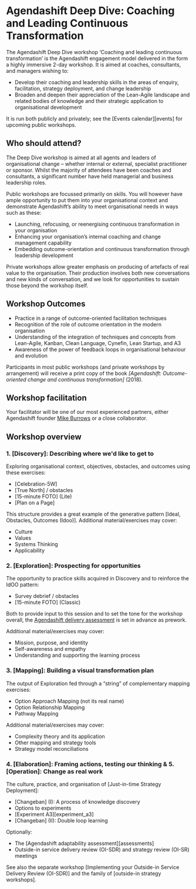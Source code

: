# Agendashift Deep Dive: Coaching and Leading Continuous Transformation

The Agendashift Deep Dive workshop ‘Coaching and leading continuous transformation’ is the Agendashift engagement model delivered in the form a highly immersive 2-day workshop. It is aimed at coaches, consultants, and managers wishing to:

  * Develop their coaching and leadership skills in the areas of enquiry, facilitation, strategy deployment, and change leadership
  * Broaden and deepen their appreciation of the Lean-Agile landscape and related bodies of knowledge and their strategic application to organisational development

It is run both publicly and privately; see the [Events calendar][events] for upcoming public workshops.

## Who should attend?

The Deep Dive workshop is aimed at all agents and leaders of organisational change – whether internal or external, specialist practitioner or sponsor. Whilst the majority of attendees have been coaches and consultants, a significant number have held managerial and business leadership roles.

Public workshops are focussed primarily on skills. You will however have ample opportunity to put them into your organisational context and demonstrate Agendashift’s ability to meet organisational needs in ways such as these:

  * Launching, refocusing, or reenergising continuous transformation in your organisation
  * Enhancing your organisation’s internal coaching and change management capability
  * Embedding outcome-orientation and continuous transformation through leadership development

Private workshops allow greater emphasis on producing of artefacts of real value to the organisation. Their production involves both new conversations and new kinds of conversation, and we look for opportunities to sustain those beyond the workshop itself.

## Workshop Outcomes

  * Practice in a range of outcome-oriented facilitation techniques
  * Recognition of the role of outcome orientation in the modern organisation
  * Understanding of the integration of techniques and concepts from Lean-Agile, Kanban, Clean Language, Cynefin, Lean Startup, and A3
  * Awareness of the power of feedback loops in organisational behaviour and evolution

Participants in most public workshops (and private workshops by arrangement) will receive a print copy of the book *[Agendashift: Outcome-oriented change and continuous transformation]* (2018).

## Workshop facilitation

Your facilitator will be one of our most experienced partners, either Agendashift founder [Mike Burrows](/mike) or a close collaborator.

## Workshop overview

### 1. [Discovery]: Describing where we'd like to get to

Exploring organisational context, objectives, obstacles, and outcomes using these exercises:

  * [Celebration-5W]
  * [True North] / obstacles
  * [15-minute FOTO] \(Lite)
  * [Plan on a Page]

This structure provides a great example of the generative pattern [Ideal, Obstacles, Outcomes (Idoo)]. Additional material/exercises may cover:

  * Culture
  * Values
  * Systems Thinking
  * Applicability

### 2. [Exploration]: Prospecting for opportunities

The opportunity to practice skills acquired in Discovery and to reinforce the IdOO pattern: 

  * Survey debrief / obstacles
  * [15-minute FOTO] \(Classic)

Both to provide input to this session and to set the tone for the workshop overall, the [Agendashift delivery assessment](assessments) is set in advance as prework.

Additional material/exercises may cover:

  * Mission, purpose, and identity
  * Self-awareness and empathy
  * Understanding and supporting the learning process

### 3. [Mapping]: Building a visual transformation plan

The output of Exploration fed through a “string” of complementary mapping exercises:

  * Option Approach Mapping (not its real name)
  * Option Relationship Mapping
  * Pathway Mapping

Additional material/exercises may cover:

  * Complexity theory and its application
  * Other mapping and strategy tools
  * Strategy model reconciliations

### 4. [Elaboration]: Framing actions, testing our thinking & 5. [Operation]: Change as real work

The culture, practice, and organisation of [Just-in-time Strategy Deployment]:

  * [Changeban] \(I): A process of knowledge discovery
  * Options to experiments
  * [Experiment A3][experiment_a3]
  * [Changeban] \(II): Double loop learning

Optionally:

  * The [Agendashift adaptability assessment][assessments]
  * Outside-in service delivery review (OI-SDR) and strategy review (OI-SR) meetings

See also the separate workshop [Implementing your Outside-in Service Delivery Review (OI-SDR)] and the family of [outside-in strategy workshops].